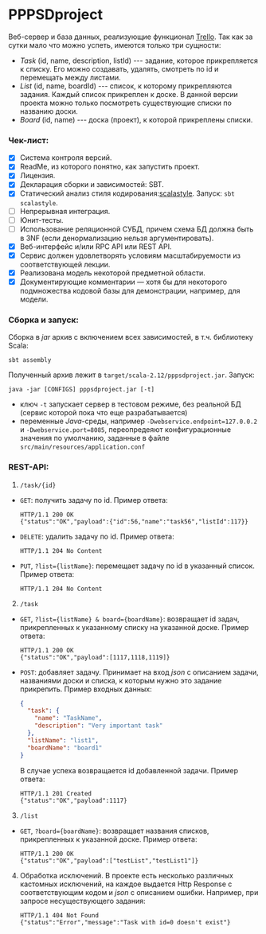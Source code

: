 # PPPSDproject
Веб-сервер и база данных, реализующие функционал [Trello](http://trello.com). Так как за сутки мало что можно успеть, имеются только три сущности:
* *Task* (id, name, description, listId) --- задание, которое прикрепляется к списку. Его можно создавать, удалять, смотреть по id и перемещать между листами.
* *List* (id, name, boardId) --- список, к которому прикрепляются задания. Каждый список прикреплен к доске. В данной  версии проекта можно только посмотреть существующие списки по названию доски.
* *Board* (id, name) --- доска (проект), к которой прикреплены списки.

### Чек-лист:
* [x] Система контроля версий.
* [x] ReadMe, из которого понятно, как запустить проект.
* [x] Лицензия.
* [x] Декларация сборки и зависимостей: SBT.
* [x] Статический анализ стиля кодирования:[scalastyle](http://www.scalastyle.org/sbt.html). Запуск: `sbt scalastyle`.
* [ ] Непрерывная интеграция.
* [ ] Юнит-тесты.
* [ ] Использование реляционной СУБД, причем схема БД должна быть в 3NF (если денормализацию нельзя аргументировать).
* [x] Веб-интерфейс и/или RPC API или REST API.
* [x] Сервис должен удовлетворять условиям масштабируемости из соответствующей лекции.
* [x] Реализована модель некоторой предметной области.
* [x] Документирующие комментарии — хотя бы для некоторого подмножества кодовой базы для демонстрации, например, для модели.

### Сборка и запуск:
Сборка в *jar* архив с включением всех зависимостей, в т.ч. библиотеку Scala:
```sbtshell
sbt assembly
```
Полученный архив лежит в `target/scala-2.12/pppsdproject.jar`. Запуск:
```
java -jar [CONFIGS] pppsdproject.jar [-t]
```
* ключ `-t` запускает сервер в тестовом режиме, без реальной БД (сервис которой пока что еще разрабатывается)
* переменные *Java*-среды, например `-Dwebservice.endpoint=127.0.0.2` и `-Dwebservice.port=8085`, переопредеяют конфигурационные значения по умолчанию, заданные в файле `src/main/resources/application.conf`

### REST-API:
1. `/task/{id}`
* `GET`: получить задачу по id. Пример ответа:
    ```
    HTTP/1.1 200 OK
    {"status":"OK","payload":{"id":56,"name":"task56","listId":117}}
    ```
* `DELETE`: удалить задачу по id. Пример ответа:
    ```
    HTTP/1.1 204 No Content
    ```
    
* `PUT`, `?list={listName}`: перемещает задачу по id в указанный список.
Пример ответа:
    ```
    HTTP/1.1 204 No Content
    ```
 
2. `/task`
* `GET`, `?list={listName} & board={boardName}`: возвращает id задач, прикрепленных к указанному списку на указанной доске. Пример ответа:
    ```
    HTTP/1.1 200 OK
    {"status":"OK","payload":[1117,1118,1119]}
    ``` 
* `POST`: добавляет задачу. Принимает на вход *json* с описанием задачи, названиями доски и списка, к которым нужно это задание прикрепить. Пример входных данных:
    ```json
    {
      "task": {
        "name": "TaskName",
        "description": "Very important task"
      },
      "listName": "list1",
      "boardName": "board1"
    }
    ```
    В случае успеха возвращается id добавленной задачи. Пример ответа:
    ```
    HTTP/1.1 201 Created
    {"status":"OK","payload":1117}
    ```
3. `/list`
* `GET`, `?board={boardName}`: возвращает названия списков, прикрепленных к указанной доске. Пример ответа:
    ```
    HTTP/1.1 200 OK
    {"status":"OK","payload":["testList","testList1"]}
    ```
4. Обработка исключений. В проекте есть несколько различных кастомных исключений, на каждое выдается Http Response с соответствующим кодом и *json* с описанием ошибки. Например, при запросе несуществующего задания:
    ```
    HTTP/1.1 404 Not Found
    {"status":"Error","message":"Task with id=0 doesn't exist"}
    ```
